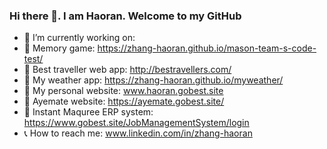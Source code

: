 ### Hi there 👋. I am Haoran. Welcome to my GitHub
- 🌱 I’m currently working on: 
- 📌 Memory game: https://zhang-haoran.github.io/mason-team-s-code-test/
- 📌 Best traveller web app: http://bestravellers.com/
- 📌 My weather app: https://zhang-haoran.github.io/myweather/
- 📌 My personal website: www.haoran.gobest.site
- 📌 Ayemate website: https://ayemate.gobest.site/
- 📌 Instant Maquree ERP system: https://www.gobest.site/JobManagementSystem/login
- 📞 How to reach me: www.linkedin.com/in/zhang-haoran
